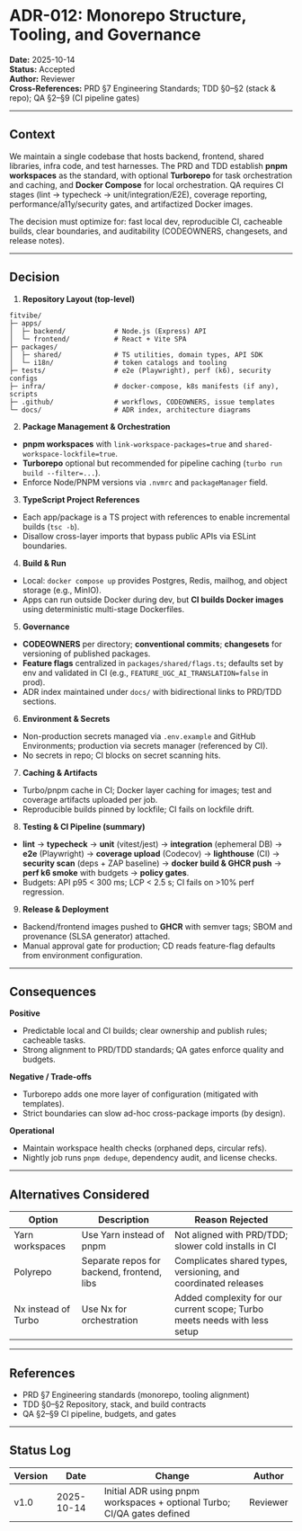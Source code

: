# ADR-012: Monorepo Structure, Tooling, and Governance

**Date:** 2025-10-14  
**Status:** Accepted  
**Author:** Reviewer  
**Cross-References:** PRD §7 Engineering Standards; TDD §0–§2 (stack & repo); QA §2–§9 (CI pipeline gates)

---

## Context
We maintain a single codebase that hosts backend, frontend, shared libraries, infra code, and test harnesses. The PRD and TDD establish **pnpm workspaces** as the standard, with optional **Turborepo** for task orchestration and caching, and **Docker Compose** for local orchestration. QA requires CI stages (lint → typecheck → unit/integration/E2E), coverage reporting, performance/a11y/security gates, and artifactized Docker images.

The decision must optimize for: fast local dev, reproducible CI, cacheable builds, clear boundaries, and auditability (CODEOWNERS, changesets, and release notes).

---

## Decision
1. **Repository Layout (top-level)**
```
fitvibe/
├─ apps/
│  ├─ backend/            # Node.js (Express) API
│  └─ frontend/           # React + Vite SPA
├─ packages/
│  ├─ shared/             # TS utilities, domain types, API SDK
│  └─ i18n/               # token catalogs and tooling
├─ tests/                 # e2e (Playwright), perf (k6), security configs
├─ infra/                 # docker-compose, k8s manifests (if any), scripts
├─ .github/               # workflows, CODEOWNERS, issue templates
└─ docs/                  # ADR index, architecture diagrams
```

2. **Package Management & Orchestration**
- **pnpm workspaces** with `link-workspace-packages=true` and `shared-workspace-lockfile=true`.
- **Turborepo** optional but recommended for pipeline caching (`turbo run build --filter=...`).  
- Enforce Node/PNPM versions via `.nvmrc` and `packageManager` field.

3. **TypeScript Project References**
- Each app/package is a TS project with references to enable incremental builds (`tsc -b`).  
- Disallow cross-layer imports that bypass public APIs via ESLint boundaries.

4. **Build & Run**
- Local: `docker compose up` provides Postgres, Redis, mailhog, and object storage (e.g., MinIO).  
- Apps can run outside Docker during dev, but **CI builds Docker images** using deterministic multi-stage Dockerfiles.

5. **Governance**
- **CODEOWNERS** per directory; **conventional commits**; **changesets** for versioning of published packages.  
- **Feature flags** centralized in `packages/shared/flags.ts`; defaults set by env and validated in CI (e.g., `FEATURE_UGC_AI_TRANSLATION=false` in prod).  
- ADR index maintained under `docs/` with bidirectional links to PRD/TDD sections.

6. **Environment & Secrets**
- Non-production secrets managed via `.env.example` and GitHub Environments; production via secrets manager (referenced by CI).  
- No secrets in repo; CI blocks on secret scanning hits.

7. **Caching & Artifacts**
- Turbo/pnpm cache in CI; Docker layer caching for images; test and coverage artifacts uploaded per job.  
- Reproducible builds pinned by lockfile; CI fails on lockfile drift.

8. **Testing & CI Pipeline (summary)**
- **lint** → **typecheck** → **unit** (vitest/jest) → **integration** (ephemeral DB) → **e2e** (Playwright) → **coverage upload** (Codecov) → **lighthouse** (CI) → **security scan** (deps + ZAP baseline) → **docker build & GHCR push** → **perf k6 smoke** with budgets → **policy gates**.  
- Budgets: API p95 < 300 ms; LCP < 2.5 s; CI fails on >10% perf regression.

9. **Release & Deployment**
- Backend/frontend images pushed to **GHCR** with semver tags; SBOM and provenance (SLSA generator) attached.  
- Manual approval gate for production; CD reads feature-flag defaults from environment configuration.

---

## Consequences
**Positive**
- Predictable local and CI builds; clear ownership and publish rules; cacheable tasks.  
- Strong alignment to PRD/TDD standards; QA gates enforce quality and budgets.

**Negative / Trade-offs**
- Turborepo adds one more layer of configuration (mitigated with templates).  
- Strict boundaries can slow ad-hoc cross-package imports (by design).

**Operational**
- Maintain workspace health checks (orphaned deps, circular refs).  
- Nightly job runs `pnpm dedupe`, dependency audit, and license checks.

---

## Alternatives Considered
| Option | Description | Reason Rejected |
|---|---|---|
| Yarn workspaces | Use Yarn instead of pnpm | Not aligned with PRD/TDD; slower cold installs in CI |
| Polyrepo | Separate repos for backend, frontend, libs | Complicates shared types, versioning, and coordinated releases |
| Nx instead of Turbo | Use Nx for orchestration | Added complexity for our current scope; Turbo meets needs with less setup |

---

## References
- PRD §7 Engineering standards (monorepo, tooling alignment)  
- TDD §0–§2 Repository, stack, and build contracts  
- QA §2–§9 CI pipeline, budgets, and gates

---

## Status Log
| Version | Date | Change | Author |
|---|---|---|---|
| v1.0 | 2025-10-14 | Initial ADR using pnpm workspaces + optional Turbo; CI/QA gates defined | Reviewer |

